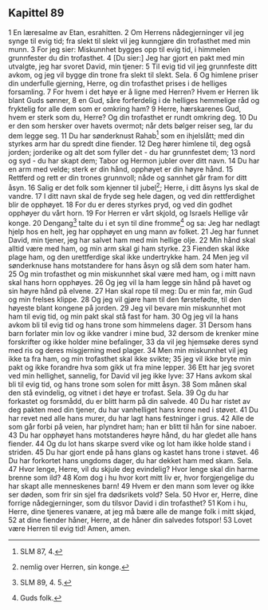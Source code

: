 ## Kapittel 89

1 En læresalme av Etan, esrahitten.
2 Om Herrens nådegjerninger vil jeg synge til evig tid; fra slekt til slekt vil jeg kunngjøre din trofasthet med min munn.
3 For jeg sier: Miskunnhet bygges opp til evig tid, i himmelen grunnfester du din trofasthet.
4 [Du sier:] Jeg har gjort en pakt med min utvalgte, jeg har svoret David, min tjener:
5 Til evig tid vil jeg grunnfeste ditt avkom, og jeg vil bygge din trone fra slekt til slekt. Sela.
6 Og himlene priser din underfulle gjerning, Herre, og din trofasthet prises i de helliges forsamling.
7 For hvem i det høye er å ligne med Herren? Hvem er Herren lik blant Guds sønner,
8 en Gud, såre forferdelig i de helliges hemmelige råd og fryktelig for alle dem som er omkring ham?
9 Herre, hærskarenes Gud, hvem er sterk som du, Herre? Og din trofasthet er rundt omkring deg.
10 Du er den som hersker over havets overmot; når dets bølger reiser seg, lar du dem legge seg.
11 Du har sønderknust Rahab[^1] som en ihjelslått; med din styrkes arm har du spredt dine fiender.
12 Deg hører himlene til, deg også jorden; jorderike og alt det som fyller det - du har grunnfestet dem;
13 nord og syd - du har skapt dem; Tabor og Hermon jubler over ditt navn.
14 Du har en arm med velde; sterk er din hånd, opphøyet er din høyre hånd.
15 Rettferd og rett er din trones grunnvoll; nåde og sannhet går fram for ditt åsyn.
16 Salig er det folk som kjenner til jubel[^2]; Herre, i ditt åsyns lys skal de vandre.
17 I ditt navn skal de fryde seg hele dagen, og ved din rettferdighet blir de opphøyet.
18 For du er deres styrkes pryd, og ved din godhet opphøyer du vårt horn.
19 For Herren er vårt skjold, og Israels Hellige vår konge.
20 Dengang[^3] talte du i et syn til dine fromme[^4] og sa: Jeg har nedlagt hjelp hos en helt, jeg har opphøyet en ung mann av folket.
21 Jeg har funnet David, min tjener, jeg har salvet ham med min hellige olje.
22 Min hånd skal alltid være med ham, og min arm skal gi ham styrke.
23 Fienden skal ikke plage ham, og den urettferdige skal ikke undertrykke ham.
24 Men jeg vil sønderknuse hans motstandere for hans åsyn og slå dem som hater ham.
25 Og min trofasthet og min miskunnhet skal være med ham, og i mitt navn skal hans horn opphøyes.
26 Og jeg vil la ham legge sin hånd på havet og sin høyre hånd på elvene.
27 Han skal rope til meg: Du er min far, min Gud og min frelses klippe.
28 Og jeg vil gjøre ham til den førstefødte, til den høyeste blant kongene på jorden.
29 Jeg vil bevare min miskunnhet mot ham til evig tid, og min pakt skal stå fast for ham.
30 Og jeg vil la hans avkom bli til evig tid og hans trone som himmelens dager.
31 Dersom hans barn forlater min lov og ikke vandrer i mine bud,
32 dersom de krenker mine forskrifter og ikke holder mine befalinger,
33 da vil jeg hjemsøke deres synd med ris og deres misgjerning med plager.
34 Men min miskunnhet vil jeg ikke ta fra ham, og min trofasthet skal ikke svikte;
35 jeg vil ikke bryte min pakt og ikke forandre hva som gikk ut fra mine lepper.
36 Ett har jeg svoret ved min hellighet, sannelig, for David vil jeg ikke lyve:
37 Hans avkom skal bli til evig tid, og hans trone som solen for mitt åsyn.
38 Som månen skal den stå evindelig, og vitnet i det høye er trofast. Sela.
39 Og du har forkastet og forsmådd, du er blitt harm på din salvede.
40 Du har ristet av deg pakten med din tjener, du har vanhelliget hans krone ned i støvet.
41 Du har revet ned alle hans murer, du har lagt hans festninger i grus.
42 Alle de som går forbi på veien, har plyndret ham; han er blitt til hån for sine naboer.
43 Du har opphøyet hans motstanderes høyre hånd, du har gledet alle hans fiender.
44 Og du lot hans skarpe sverd vike og lot ham ikke holde stand i striden.
45 Du har gjort ende på hans glans og kastet hans trone i støvet.
46 Du har forkortet hans ungdoms dager, du har dekket ham med skam. Sela.
47 Hvor lenge, Herre, vil du skjule deg evindelig? Hvor lenge skal din harme brenne som ild?
48 Kom dog i hu hvor kort mitt liv er, hvor forgjengelige du har skapt alle menneskenes barn!
49 Hvem er den mann som lever og ikke ser døden, som frir sin sjel fra dødsrikets vold? Sela.
50 Hvor er, Herre, dine forrige nådegjerninger, som du tilsvor David i din trofasthet?
51 Kom i hu, Herre, dine tjeneres vanære, at jeg må bære alle de mange folk i mitt skjød,
52 at dine fiender håner, Herre, at de håner din salvedes fotspor!
53 Lovet være Herren til evig tid! Amen, amen.

[^1]:  SLM 87, 4.
[^2]:  nemlig over Herren, sin konge.
[^3]:  SLM 89, 4. 5.
[^4]:  Guds folk.
